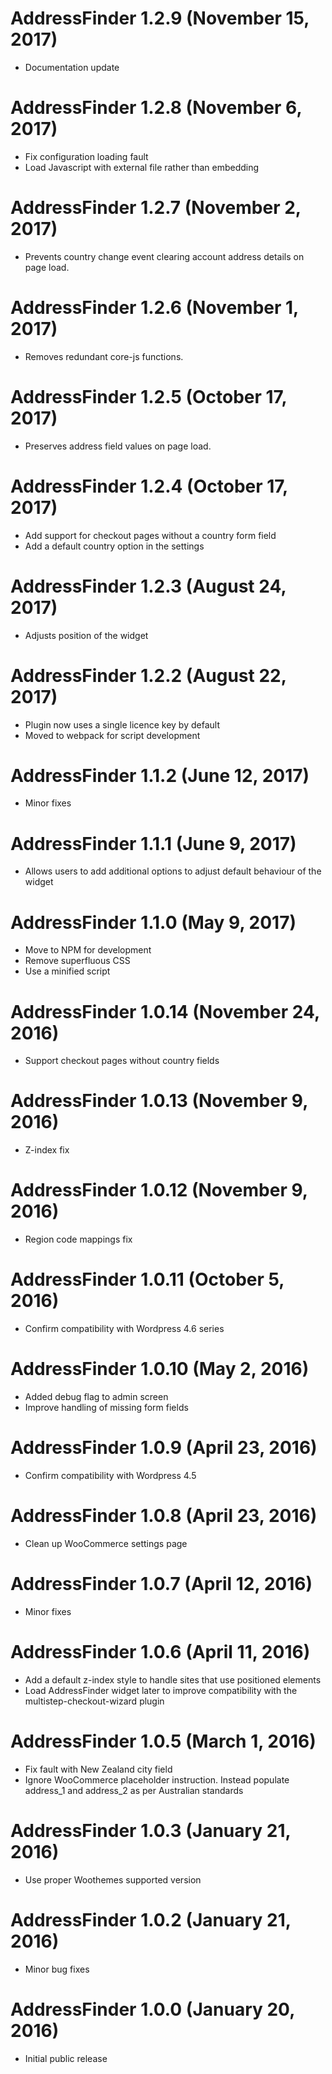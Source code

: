 # AddressFinder 1.2.9 (November 15, 2017)

* Documentation update

# AddressFinder 1.2.8 (November 6, 2017)

* Fix configuration loading fault
* Load Javascript with external file rather than embedding

# AddressFinder 1.2.7 (November 2, 2017)

* Prevents country change event clearing account address details on page load.

# AddressFinder 1.2.6 (November 1, 2017)

* Removes redundant core-js functions.

# AddressFinder 1.2.5 (October 17, 2017)

* Preserves address field values on page load.

# AddressFinder 1.2.4 (October 17, 2017)

* Add support for checkout pages without a country form field
* Add a default country option in the settings

# AddressFinder 1.2.3 (August 24, 2017)

* Adjusts position of the widget

# AddressFinder 1.2.2 (August 22, 2017)

* Plugin now uses a single licence key by default
* Moved to webpack for script development

# AddressFinder 1.1.2 (June 12, 2017)

* Minor fixes

# AddressFinder 1.1.1 (June 9, 2017)

* Allows users to add additional options to adjust default behaviour of the widget

# AddressFinder 1.1.0 (May 9, 2017) #

* Move to NPM for development
* Remove superfluous CSS
* Use a minified script

# AddressFinder 1.0.14 (November 24, 2016) #

* Support checkout pages without country fields

# AddressFinder 1.0.13 (November 9, 2016) #

* Z-index fix

# AddressFinder 1.0.12 (November 9, 2016) #

* Region code mappings fix

# AddressFinder 1.0.11 (October 5, 2016) #

* Confirm compatibility with Wordpress 4.6 series

# AddressFinder 1.0.10 (May 2, 2016) #

* Added debug flag to admin screen
* Improve handling of missing form fields

# AddressFinder 1.0.9 (April 23, 2016) #

* Confirm compatibility with Wordpress 4.5

# AddressFinder 1.0.8 (April 23, 2016) #

* Clean up WooCommerce settings page

# AddressFinder 1.0.7 (April 12, 2016) #

* Minor fixes

# AddressFinder 1.0.6 (April 11, 2016) #

* Add a default z-index style to handle sites that use positioned elements
* Load AddressFinder widget later to improve compatibility with the multistep-checkout-wizard plugin

# AddressFinder 1.0.5 (March 1, 2016) #

* Fix fault with New Zealand city field
* Ignore WooCommerce placeholder instruction. Instead populate address_1 and address_2 as per Australian standards

# AddressFinder 1.0.3 (January 21, 2016) #

* Use proper Woothemes supported version

# AddressFinder 1.0.2 (January 21, 2016) #

* Minor bug fixes

# AddressFinder 1.0.0 (January 20, 2016) #

* Initial public release
